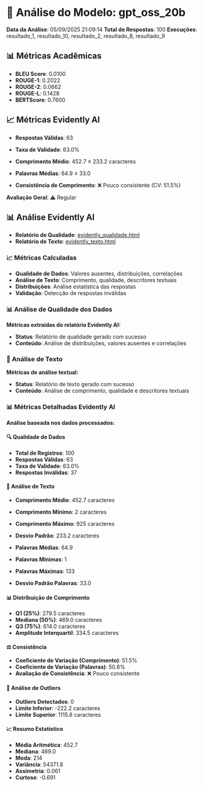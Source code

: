 # 🤖 Análise do Modelo: gpt_oss_20b

**Data da Análise**: 05/09/2025 21:09:14
**Total de Respostas**: 100
**Execuções**: resultado_1, resultado_10, resultado_2, resultado_8, resultado_9

## 📊 Métricas Acadêmicas

- **BLEU Score**: 0.0100
- **ROUGE-1**: 0.2022
- **ROUGE-2**: 0.0662
- **ROUGE-L**: 0.1428
- **BERTScore**: 0.7600

## 📈 Métricas Evidently AI

- **Respostas Válidas**: 63
- **Taxa de Validade**: 63.0%
- **Comprimento Médio**: 452.7 ± 233.2 caracteres
- **Palavras Médias**: 64.9 ± 33.0

- **Consistência de Comprimento**: ❌ Pouco consistente (CV: 51.5%)

**Avaliação Geral**: ⚠️ Regular


## 📊 Análise Evidently AI

- **Relatório de Qualidade**: [evidently_qualidade.html](analysis\analise_consolidada_20250905_210632\modelo_gpt_oss_20b\evidently_reports\evidently_qualidade.html)
- **Relatório de Texto**: [evidently_texto.html](analysis\analise_consolidada_20250905_210632\modelo_gpt_oss_20b\evidently_reports\evidently_texto.html)

### 📈 Métricas Calculadas
- **Qualidade de Dados**: Valores ausentes, distribuições, correlações
- **Análise de Texto**: Comprimento, qualidade, descritores textuais
- **Distribuições**: Análise estatística das respostas
- **Validação**: Detecção de respostas inválidas

### 📊 Análise de Qualidade dos Dados
**Métricas extraídas do relatório Evidently AI:**

- **Status**: Relatório de qualidade gerado com sucesso
- **Conteúdo**: Análise de distribuições, valores ausentes e correlações

### 📝 Análise de Texto
**Métricas de análise textual:**

- **Status**: Relatório de texto gerado com sucesso
- **Conteúdo**: Análise de comprimento, qualidade e descritores textuais



### 📊 Métricas Detalhadas Evidently AI
**Análise baseada nos dados processados:**

#### 🔍 Qualidade de Dados
- **Total de Registros**: 100
- **Respostas Válidas**: 63
- **Taxa de Validade**: 63.0%
- **Respostas Inválidas**: 37

#### 📝 Análise de Texto
- **Comprimento Médio**: 452.7 caracteres
- **Comprimento Mínimo**: 2 caracteres
- **Comprimento Máximo**: 925 caracteres
- **Desvio Padrão**: 233.2 caracteres

- **Palavras Médias**: 64.9
- **Palavras Mínimas**: 1
- **Palavras Máximas**: 133
- **Desvio Padrão Palavras**: 33.0

#### 📊 Distribuição de Comprimento
- **Q1 (25%)**: 279.5 caracteres
- **Mediana (50%)**: 469.0 caracteres
- **Q3 (75%)**: 614.0 caracteres
- **Amplitude Interquartil**: 334.5 caracteres

#### ⚖️ Consistência
- **Coeficiente de Variação (Comprimento)**: 51.5%
- **Coeficiente de Variação (Palavras)**: 50.8%
- **Avaliação de Consistência**: ❌ Pouco consistente

#### 🎯 Análise de Outliers
- **Outliers Detectados**: 0
- **Limite Inferior**: -222.2 caracteres
- **Limite Superior**: 1115.8 caracteres

#### 📈 Resumo Estatístico
- **Média Aritmética**: 452.7
- **Mediana**: 469.0
- **Moda**: 214
- **Variância**: 54371.8
- **Assimetria**: 0.061
- **Curtose**: -0.691